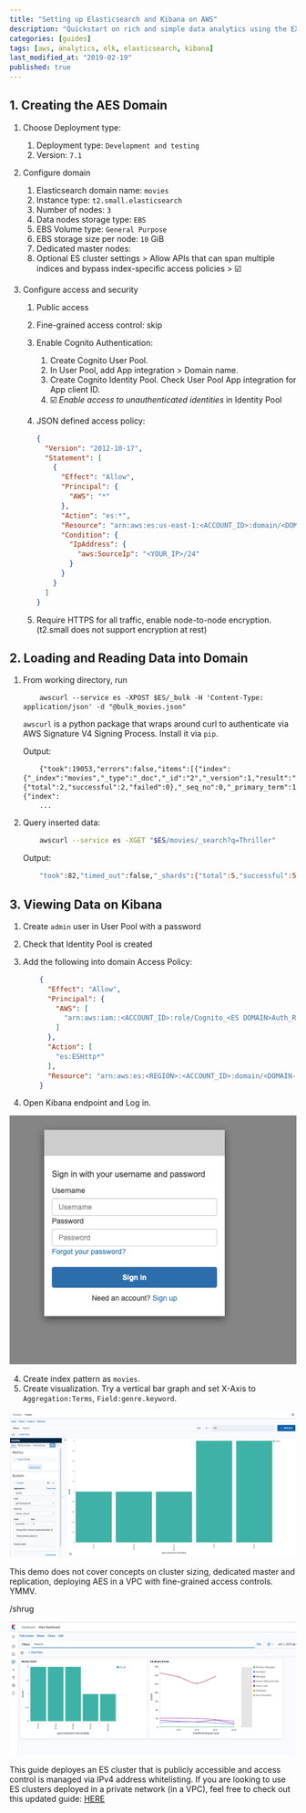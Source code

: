 ```yaml
---
title: "Setting up Elasticsearch and Kibana on AWS"
description: "Quickstart on rich and simple data analytics using the EXK stack"
categories: [guides]
tags: [aws, analytics, elk, elasticsearch, kibana]
last_modified_at: "2019-02-19"
published: true
---
```


## 1. Creating the AES Domain

1. Choose Deployment type:
    1. Deployment type: `Development and testing`
    2. Version: `7.1`

2. Configure domain
    1. Elasticsearch domain name: `movies`
    2. Instance type: `t2.small.elasticsearch`
    3. Number of nodes: `3`
    4. Data nodes storage type: `EBS`
    5. EBS Volume type: `General Purpose`
    6. EBS storage size per node: `10` GiB
    7. Dedicated master nodes: <skip>
    8. Optional ES cluster settings > Allow APIs that can span multiple indices and bypass index-specific access policies > :ballot_box_with_check:

3. Configure access and security

    1. Public access
    2. Fine-grained access control: skip
    3. Enable Cognito Authentication:
        1. Create Cognito User Pool.
        2. In User Pool, add App integration > Domain name.
        3. Create Cognito Identity Pool. Check User Pool App integration for App client ID.
        4. :ballot_box_with_check: _Enable access to unauthenticated identities_ in Identity Pool

    4. JSON defined access policy:

        ```json
        {
          "Version": "2012-10-17",
          "Statement": [
            {
              "Effect": "Allow",
              "Principal": {
                "AWS": "*"
              },
              "Action": "es:*",
              "Resource": "arn:aws:es:us-east-1:<ACCOUNT_ID>:domain/<DOMAIN_ID>/*",
              "Condition": {
                "IpAddress": {
                  "aws:SourceIp": "<YOUR_IP>/24"
                }
              }
            }
          ]
        }
        ```
    5. Require HTTPS for all traffic, enable node-to-node encryption. (t2.small does not support encryption at rest)

## 2. Loading and Reading Data into Domain

1. From working directory, run

    ```shell
        awscurl --service es -XPOST $ES/_bulk -H 'Content-Type: application/json' -d "@bulk_movies.json"
    ```

    `awscurl` is a python package that wraps around curl to authenticate via AWS Signature V4 Signing Process. Install it via `pip`.

    Output:

    ```shell
        {"took":19053,"errors":false,"items":[{"index":{"_index":"movies","_type":"_doc","_id":"2","_version":1,"result":"created","_shards":{"total":2,"successful":2,"failed":0},"_seq_no":0,"_primary_term":1,"status":201}},{"index":
        ...
    ```
2. Query inserted data:

    ```sh
        awscurl --service es -XGET "$ES/movies/_search?q=Thriller"
    ```

    Output:

    ```sh
        "took":82,"timed_out":false,"_shards":{"total":5,"successful":5,"skipped":0,"failed":0},"hits":{"total":{"value":2,"relation":"eq"},"max_score":0.41501677,"hits":[{"_index":"movies","_type":"_doc","_id":"2","_score":0.41501677,"_source":{"director": "Frankenheimer, John", "genre": ["Drama", "Mystery", "Thriller", "Crime"], "year": 1962, "actor": ["Lansbury, Angela", "Sinatra, Frank", "Leigh, Janet", "Harvey, Laurence", "Silva, Henry", "Frees, Paul", "Gregory, James", "Bissell, Whit",...
    ```

## 3. Viewing Data on Kibana

1. Create `admin` user in User Pool with a password
2. Check that Identity Pool is created
2. Add the following into domain Access Policy:

    ```json
        {
          "Effect": "Allow",
          "Principal": {
            "AWS": [
              "arn:aws:iam::<ACCOUNT_ID>:role/Cognito_<ES DOMAIN>Auth_Role"
            ]
          },
          "Action": [
            "es:ESHttp*"
          ],
          "Resource": "arn:aws:es:<REGION>:<ACCOUNT_ID>:domain/<DOMAIN-NAME>/*"
        }
    ```

3. Open Kibana endpoint and Log in.

![](/assets/img/Screenshot%202020-02-18%20at%204.49.12%20AM.png)

4. Create index pattern as `movies`.
5. Create visualization. Try a vertical bar graph and set X-Axis to `Aggregation:Terms`, `Field:genre.keyword`.

![](/assets/img/Screenshot%202020-02-18%20at%204.48.46%20AM.png)


This demo does not cover concepts on cluster sizing, dedicated master and replication, deploying AES in a VPC with fine-grained access controls. YMMV.


/shrug

![](/assets/img/demo-dashboard.png)



This guide deployes an ES cluster that is publicly accessible and access control is managed via IPv4 address whitelisting. If you are looking to use ES clusters deployed in a private network (in a VPC), feel free to check out this updated guide: [HERE](/collections/_posts/2021/03/17/setting-up-kibana-for-amazon-elasticsearch-with-vpc-support)




